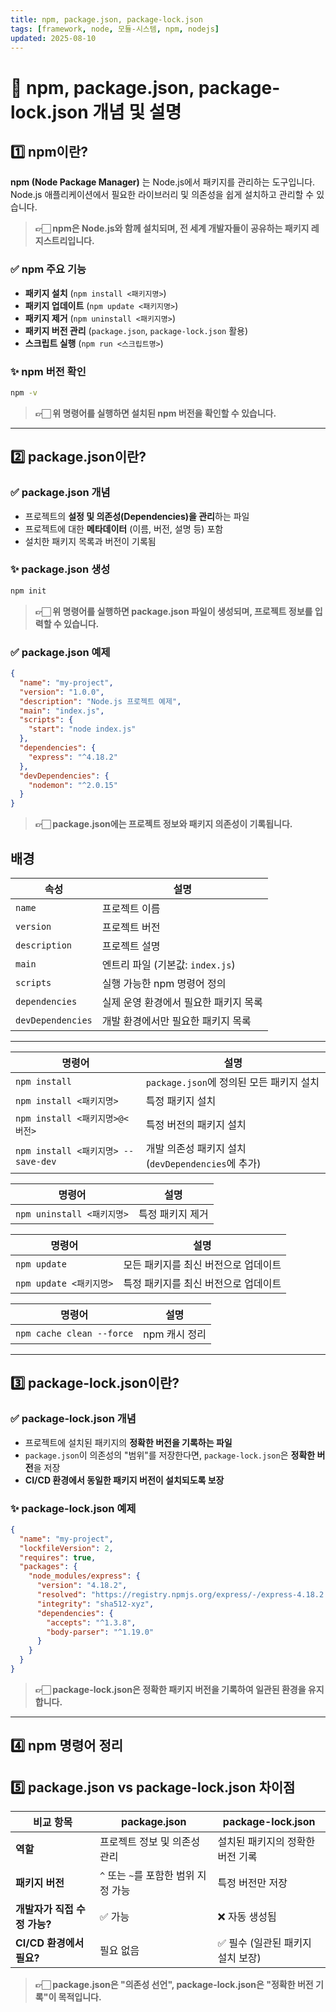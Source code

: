 ```yaml
---
title: npm, package.json, package-lock.json
tags: [framework, node, 모듈-시스템, npm, nodejs]
updated: 2025-08-10
---
```



# 🚀 npm, package.json, package-lock.json 개념 및 설명

## 1️⃣ npm이란?
**npm (Node Package Manager)** 는 Node.js에서 패키지를 관리하는 도구입니다.  
Node.js 애플리케이션에서 필요한 라이브러리 및 의존성을 쉽게 설치하고 관리할 수 있습니다.

> **👉🏻 npm은 Node.js와 함께 설치되며, 전 세계 개발자들이 공유하는 패키지 레지스트리입니다.**

### ✅ npm 주요 기능
- **패키지 설치** (`npm install <패키지명>`)
- **패키지 업데이트** (`npm update <패키지명>`)
- **패키지 제거** (`npm uninstall <패키지명>`)
- **패키지 버전 관리** (`package.json`, `package-lock.json` 활용)
- **스크립트 실행** (`npm run <스크립트명>`)

### ✨ npm 버전 확인
```bash
npm -v
```

> **👉🏻 위 명령어를 실행하면 설치된 npm 버전을 확인할 수 있습니다.**

---

## 2️⃣ package.json이란?

### ✅ package.json 개념
- 프로젝트의 **설정 및 의존성(Dependencies)을 관리**하는 파일
- 프로젝트에 대한 **메타데이터** (이름, 버전, 설명 등) 포함
- 설치한 패키지 목록과 버전이 기록됨

### ✨ package.json 생성
```bash
npm init
```

> **👉🏻 위 명령어를 실행하면 package.json 파일이 생성되며, 프로젝트 정보를 입력할 수 있습니다.**

### ✅ package.json 예제
```json
{
  "name": "my-project",
  "version": "1.0.0",
  "description": "Node.js 프로젝트 예제",
  "main": "index.js",
  "scripts": {
    "start": "node index.js"
  },
  "dependencies": {
    "express": "^4.18.2"
  },
  "devDependencies": {
    "nodemon": "^2.0.15"
  }
}
```

> **👉🏻 package.json에는 프로젝트 정보와 패키지 의존성이 기록됩니다.**

## 배경
| 속성 | 설명 |
|------|------|
| `name` | 프로젝트 이름 |
| `version` | 프로젝트 버전 |
| `description` | 프로젝트 설명 |
| `main` | 엔트리 파일 (기본값: `index.js`) |
| `scripts` | 실행 가능한 npm 명령어 정의 |
| `dependencies` | 실제 운영 환경에서 필요한 패키지 목록 |
| `devDependencies` | 개발 환경에서만 필요한 패키지 목록 |

---

| 명령어 | 설명 |
|--------|------|
| `npm install` | `package.json`에 정의된 모든 패키지 설치 |
| `npm install <패키지명>` | 특정 패키지 설치 |
| `npm install <패키지명>@<버전>` | 특정 버전의 패키지 설치 |
| `npm install <패키지명> --save-dev` | 개발 의존성 패키지 설치 (`devDependencies`에 추가) |

| 명령어 | 설명 |
|--------|------|
| `npm uninstall <패키지명>` | 특정 패키지 제거 |

| 명령어 | 설명 |
|--------|------|
| `npm update` | 모든 패키지를 최신 버전으로 업데이트 |
| `npm update <패키지명>` | 특정 패키지를 최신 버전으로 업데이트 |

| 명령어 | 설명 |
|--------|------|
| `npm cache clean --force` | npm 캐시 정리 |

---










## 3️⃣ package-lock.json이란?

### ✅ package-lock.json 개념
- 프로젝트에 설치된 패키지의 **정확한 버전을 기록하는 파일**
- `package.json`이 의존성의 "범위"를 저장한다면, `package-lock.json`은 **정확한 버전**을 저장
- **CI/CD 환경에서 동일한 패키지 버전이 설치되도록 보장**

### ✨ package-lock.json 예제
```json
{
  "name": "my-project",
  "lockfileVersion": 2,
  "requires": true,
  "packages": {
    "node_modules/express": {
      "version": "4.18.2",
      "resolved": "https://registry.npmjs.org/express/-/express-4.18.2.tgz",
      "integrity": "sha512-xyz",
      "dependencies": {
        "accepts": "^1.3.8",
        "body-parser": "^1.19.0"
      }
    }
  }
}
```

> **👉🏻 package-lock.json은 정확한 패키지 버전을 기록하여 일관된 환경을 유지합니다.**

---

## 4️⃣ npm 명령어 정리

## 5️⃣ package.json vs package-lock.json 차이점

| 비교 항목 | package.json | package-lock.json |
|-----------|-------------|------------------|
| **역할** | 프로젝트 정보 및 의존성 관리 | 설치된 패키지의 정확한 버전 기록 |
| **패키지 버전** | `^` 또는 `~`를 포함한 범위 지정 가능 | 특정 버전만 저장 |
| **개발자가 직접 수정 가능?** | ✅ 가능 | ❌ 자동 생성됨 |
| **CI/CD 환경에서 필요?** | 필요 없음 | ✅ 필수 (일관된 패키지 설치 보장) |

> **👉🏻 package.json은 "의존성 선언", package-lock.json은 "정확한 버전 기록"이 목적입니다.**

